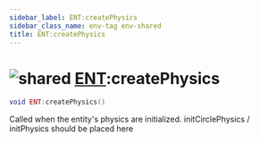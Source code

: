 ```yaml
---
sidebar_label: ENT:createPhysics
sidebar_class_name: env-tag env-shared
title: ENT:createPhysics
---
```


# <img src='/img/wiki/shared.png' alt='shared' classname='env-tag' /> [ENT](../ent/README.md):createPhysics

```lua
void ENT:createPhysics()
```

Called when the entity's physics are initialized. initCirclePhysics / initPhysics should be placed here<br/>
